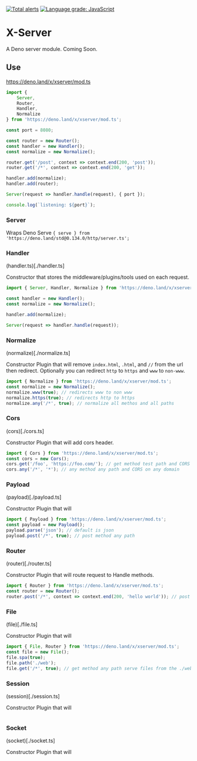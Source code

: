 [![Total alerts](https://img.shields.io/lgtm/alerts/g/xeaone/server.svg?logo=lgtm&logoWidth=18)](https://lgtm.com/projects/g/xeaone/server/alerts/)
[![Language grade: JavaScript](https://img.shields.io/lgtm/grade/javascript/g/xeaone/server.svg?logo=lgtm&logoWidth=18)](https://lgtm.com/projects/g/xeaone/server/context:javascript)

# X-Server
A Deno server module. Coming Soon.

## Use
https://deno.land/x/xserver/mod.ts

```ts
import {
    Server,
    Router,
    Handler,
    Normalize
} from 'https://deno.land/x/xserver/mod.ts';

const port = 8080;

const router = new Router();
const handler = new Handler();
const normalize = new Normalize();

router.get('/post', context => context.end(200, 'post'));
router.get('/*', context => context.end(200, 'get'));

handler.add(normalize);
handler.add(router);

Server(request => handler.handle(request), { port });

console.log(`listening: ${port}`);
```

### Server
Wraps Deno Serve `{ serve } from 'https://deno.land/std@0.134.0/http/server.ts';`

### Handler
(handler.ts)[./handler.ts]

Constructor that stores the middleware/plugins/tools used on each request.

```ts
import { Server, Handler, Normalize } from 'https://deno.land/x/xserver/mod.ts';

const handler = new Handler();
const normalize = new Normalize();

handler.add(normalize);

Server(request => handler.handle(request));
```

### Normalize
(normalize)[./normalize.ts]

Constructor Plugin that will remove `index.html`, `.html`, and `//` from the url then redirect. Optionally you can redirect `http` to `https` and `www` to  `non-www`.

```ts
import { Normalize } from 'https://deno.land/x/xserver/mod.ts';
const normalize = new Normalize();
normalize.www(true); // redirects www to non www
normalize.https(true); // redirects http to https
normalize.any('/*', true); // normalize all methos and all paths
```
### Cors
(cors)[./cors.ts]

Constructor Plugin that will add cors header.

```ts
import { Cors } from 'https://deno.land/x/xserver/mod.ts';
const cors = new Cors();
cors.get('/foo', 'https://foo.com/'); // get method test path and CORS on only foo.com domain
cors.any('/*', '*'); // any method any path and CORS on any domain
```

### Payload
(payload)[./payload.ts]

Constructor Plugin that will

```ts
import { Payload } from 'https://deno.land/x/xserver/mod.ts';
const payload = new Payload();
payload.parse('json'); // default is json
payload.post('/*', true); // post method any path
```

### Router
(router)[./router.ts]

Constructor Plugin that will route request to Handle methods.

```ts
import { Router } from 'https://deno.land/x/xserver/mod.ts';
const router = new Router();
router.post('/*', context => context.end(200, 'hello world')); // post method any path
```

### File
(file)[./file.ts]

Constructor Plugin that will

```ts
import { File, Router } from 'https://deno.land/x/xserver/mod.ts';
const file = new File();
file.spa(true);
file.path('./web');
file.get('/*', true); // get method any path serve files from the ./web folder
```

### Session
(session)[./session.ts]

Constructor Plugin that will

```ts
```

### Socket
(socket)[./socket.ts]

Constructor Plugin that will

```ts
```